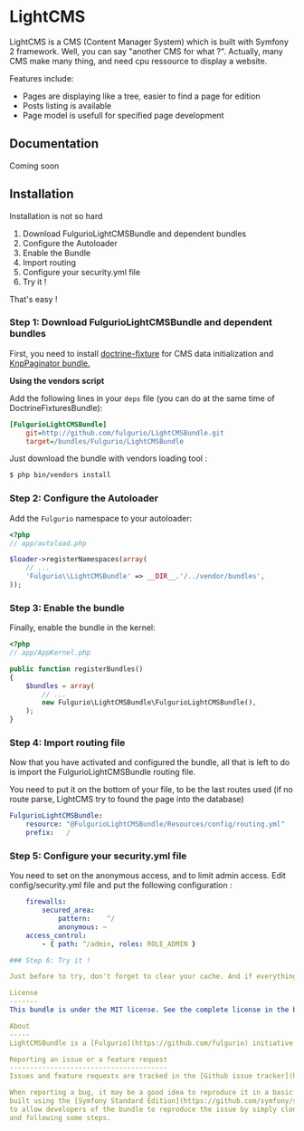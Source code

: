 LightCMS
========
LightCMS is a CMS (Content Manager System) which is built with Symfony 2 framework. 
Well, you can say "another CMS for what ?". Actually, many CMS make many thing, and need cpu ressource to display a website.

Features include:
- Pages are displaying like a tree, easier to find a page for edition
- Posts listing is available
- Page model is usefull for specified page development
 
Documentation
-------------
Coming soon

Installation
------------

Installation is not so hard

1. Download FulgurioLightCMSBundle and dependent bundles
2. Configure the Autoloader
3. Enable the Bundle
4. Import routing
5. Configure your security.yml file
6. Try it !

That's easy !

### Step 1: Download FulgurioLightCMSBundle and dependent bundles

First, you need to install [doctrine-fixture](http://symfony.com/doc/2.0/bundles/DoctrineFixturesBundle/index.html) for CMS data initialization
and [KnpPaginator bundle.](https://github.com/KnpLabs/KnpPaginatorBundle)

**Using the vendors script**

Add the following lines in your `deps` file (you can do at the same time of DoctrineFixturesBundle):

``` ini
[FulgurioLightCMSBundle]
    git=http://github.com/fulgurio/LightCMSBundle.git
    target=/bundles/Fulgurio/LightCMSBundle
```

Just download the bundle with vendors loading tool :

``` bash
$ php bin/vendors install
```

### Step 2: Configure the Autoloader

Add the `Fulgurio` namespace to your autoloader:

``` php
<?php
// app/autoload.php

$loader->registerNamespaces(array(
    // ...
    'Fulgurio\\LightCMSBundle' => __DIR__.'/../vendor/bundles',
));
```

### Step 3: Enable the bundle

Finally, enable the bundle in the kernel:

``` php
<?php
// app/AppKernel.php

public function registerBundles()
{
    $bundles = array(
        // ...
        new Fulgurio\LightCMSBundle\FulgurioLightCMSBundle(),
    );
}
```

### Step 4: Import routing file

Now that you have activated and configured the bundle, all that is left to do is import the FulgurioLightCMSBundle routing file.

You need to put it on the bottom of your file, to be the last routes used (if no route parse, LightCMS try to found the page into the database)

``` yaml
FulgurioLightCMSBundle:
    resource: "@FulgurioLightCMSBundle/Resources/config/routing.yml"
    prefix:   /
```

### Step 5: Configure your security.yml file

You need to set on the anonymous access, and to limit admin access. Edit config/security.yml file and put the following configuration :
```yaml
    firewalls:
        secured_area:
            pattern:    ^/
            anonymous: ~
    access_control:
        - { path: ^/admin, roles: ROLE_ADMIN }

### Step 6: Try it !

Just before to try, don't forget to clear your cache. And if everything's working well, you will see the homepage

License
-------
This bundle is under the MIT license. See the complete license in the bundle:

About
-----
LightCMSBundle is a [Fulgurio](https://github.com/fulgurio) initiative.

Reporting an issue or a feature request
---------------------------------------
Issues and feature requests are tracked in the [Github issue tracker](https://github.com/fulgurio/LightCMSBundle/issues).

When reporting a bug, it may be a good idea to reproduce it in a basic project
built using the [Symfony Standard Edition](https://github.com/symfony/symfony-standard)
to allow developers of the bundle to reproduce the issue by simply cloning it
and following some steps.
